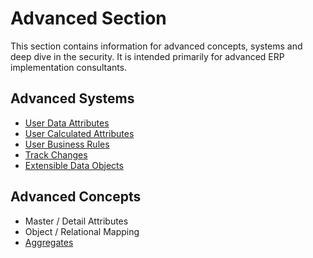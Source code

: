 # Advanced Section

This section contains information for advanced concepts, systems and deep dive in the security.
It is intended primarily for advanced ERP implementation consultants.

## Advanced Systems

- [User Data Attributes](user-data-attributes/overview.md)
- [User Calculated Attributes](user-calculated-attributes/overview.md)
- [User Business Rules](user-business-rules/overview.md)
- [Track Changes](track-changes.md)
- [Extensible Data Objects](extensible-data-objects)

## Advanced Concepts

- Master / Detail Attributes
- Object / Relational Mapping
- [Aggregates](aggregates.md)
